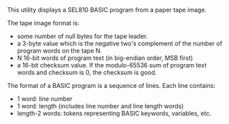 This utility displays a SEL810 BASIC program from a paper tape image.

The tape image format is:
* some number of null bytes for the tape leader.
* a 3-byte value which is the negative two's complement of the number of program words on the tape N.
* N 16-bit words of program text (in big-endian order, MSB first)
* a 16-bit checksum value.  If the modulo-65536 sum of program text words and checksum is 0, the checksum is good.

The format of a BASIC program is a sequence of lines.  Each line contains:
* 1 word: line number
* 1 word: length (includes line number and line length words)
* length-2 words: tokens representing BASIC keywords, variables, etc.
